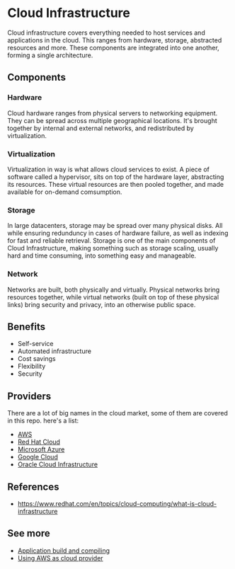 # Cloud Infrastructure

Cloud infrastructure covers everything needed to host services and applications in the cloud. This ranges from hardware, storage, abstracted resources and more. These components are integrated into one another, forming a single architecture.

## Components

### Hardware

Cloud hardware ranges from physical servers to networking equipment. They can be spread across multiple geographical locations. It's brought together by internal and external networks, and redistributed by virtualization.

### Virtualization

Virtualization in way is what allows cloud services to exist. A piece of software called a hypervisor, sits on top of the hardware layer, abstracting its resources. These virtual resources are then pooled together, and made available for on-demand comsumption.

### Storage

In large datacenters, storage may be spread over many physical disks. All while ensuring redunduncy in cases of hardware failure, as well as indexing for fast and reliable retrieval. Storage is one of the main components of Cloud Infrastructure, making something such as storage scaling, usually hard and time consuming, into something easy and manageable.

### Network

Networks are built, both physically and virtually. Physical networks bring resources together, while virtual networks (built on top of these physical links) bring security and privacy, into an otherwise public space.

## Benefits

- Self-service
- Automated infrastructure
- Cost savings
- Flexibility
- Security

## Providers

There are a lot of big names in the cloud market, some of them are covered in this repo. here's a list:

- [AWS](./aws.md)
- [Red Hat Cloud](https://www.redhat.com/pt-br/technologies/cloud-computing/cloud-suite)
- [Microsoft Azure](https://azure.microsoft.com/pt-br/overview/)
- [Google Cloud](https://cloud.google.com/docs/overview?hl=pt-br)
- [Oracle Cloud Infrastructure](https://www.oracle.com/cloud/)

## References

- https://www.redhat.com/en/topics/cloud-computing/what-is-cloud-infrastructure

## See more

- [Application build and compiling](../build/compiling.md)
- [Using AWS as cloud provider](./aws.md)
